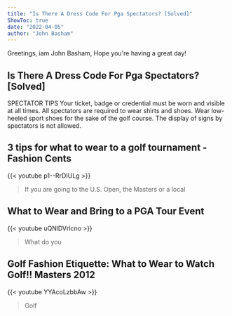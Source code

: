 ```yaml
---
title: "Is There A Dress Code For Pga Spectators? [Solved]"
ShowToc: true 
date: "2022-04-05"
author: "John Basham" 
---
```


Greetings, iam John Basham, Hope you're having a great day!
## Is There A Dress Code For Pga Spectators? [Solved]
SPECTATOR TIPS Your ticket, badge or credential must be worn and visible at all times. All spectators are required to wear shirts and shoes. Wear low-heeled sport shoes for the sake of the golf course. The display of signs by spectators is not allowed.

## 3 tips for what to wear to a golf tournament - Fashion Cents
{{< youtube p1--RrDIULg >}}
>If you are going to the U.S. Open, the Masters or a local 

## What to Wear and Bring to a PGA Tour Event
{{< youtube uQNlDVrlcno >}}
>What do you 

## Golf Fashion Etiquette: What to Wear to Watch Golf!! Masters 2012
{{< youtube YYAcoLzbbAw >}}
>Golf

